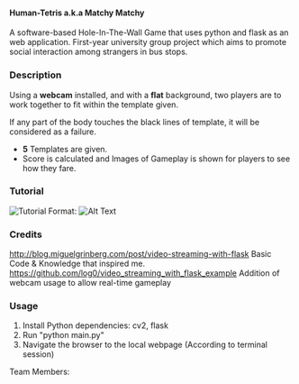 #### Human-Tetris a.k.a Matchy Matchy
A software-based Hole-In-The-Wall Game that uses python and flask as an web application.
First-year university group project which aims to promote social interaction among strangers in bus stops.

### Description
Using a **webcam** installed, and with a **flat** background, two players are to work together to fit within the template given.

If any part of the body touches the black lines of template, it will be considered as a failure.

* **5** Templates are given.
* Score is calculated and Images of Gameplay is shown for players to see how they fare.


### Tutorial
![Tutorial](/images/tutorial.jpg)
Format: ![Alt Text](url)


### Credits
http://blog.miguelgrinberg.com/post/video-streaming-with-flask
Basic Code & Knowledge that inspired me.
https://github.com/log0/video_streaming_with_flask_example
Addition of webcam usage to allow real-time gameplay

### Usage
1. Install Python dependencies: cv2, flask
2. Run "python main.py"
3. Navigate the browser to the local webpage (According to terminal session)


Team Members:

